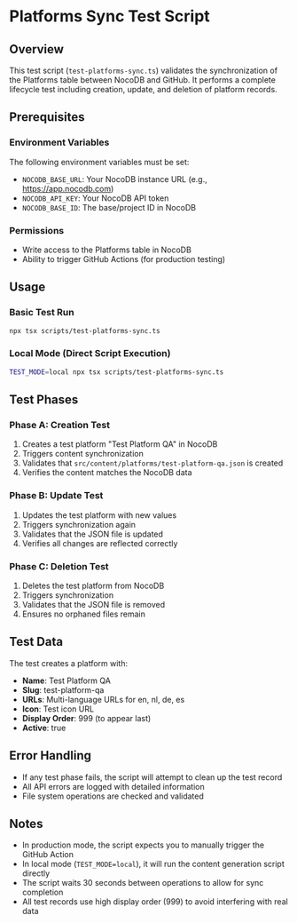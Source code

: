 # Platforms Sync Test Script

## Overview
This test script (`test-platforms-sync.ts`) validates the synchronization of the Platforms table between NocoDB and GitHub. It performs a complete lifecycle test including creation, update, and deletion of platform records.

## Prerequisites

### Environment Variables
The following environment variables must be set:
- `NOCODB_BASE_URL`: Your NocoDB instance URL (e.g., https://app.nocodb.com)
- `NOCODB_API_KEY`: Your NocoDB API token
- `NOCODB_BASE_ID`: The base/project ID in NocoDB

### Permissions
- Write access to the Platforms table in NocoDB
- Ability to trigger GitHub Actions (for production testing)

## Usage

### Basic Test Run
```bash
npx tsx scripts/test-platforms-sync.ts
```

### Local Mode (Direct Script Execution)
```bash
TEST_MODE=local npx tsx scripts/test-platforms-sync.ts
```

## Test Phases

### Phase A: Creation Test
1. Creates a test platform "Test Platform QA" in NocoDB
2. Triggers content synchronization
3. Validates that `src/content/platforms/test-platform-qa.json` is created
4. Verifies the content matches the NocoDB data

### Phase B: Update Test
1. Updates the test platform with new values
2. Triggers synchronization again
3. Validates that the JSON file is updated
4. Verifies all changes are reflected correctly

### Phase C: Deletion Test
1. Deletes the test platform from NocoDB
2. Triggers synchronization
3. Validates that the JSON file is removed
4. Ensures no orphaned files remain

## Test Data

The test creates a platform with:
- **Name**: Test Platform QA
- **Slug**: test-platform-qa
- **URLs**: Multi-language URLs for en, nl, de, es
- **Icon**: Test icon URL
- **Display Order**: 999 (to appear last)
- **Active**: true

## Error Handling

- If any test phase fails, the script will attempt to clean up the test record
- All API errors are logged with detailed information
- File system operations are checked and validated

## Notes

- In production mode, the script expects you to manually trigger the GitHub Action
- In local mode (`TEST_MODE=local`), it will run the content generation script directly
- The script waits 30 seconds between operations to allow for sync completion
- All test records use high display order (999) to avoid interfering with real data
